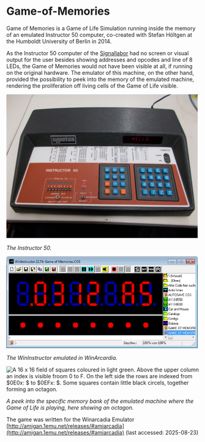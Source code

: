 # Game-of-Memories

Game of Memories is a Game of Life Simulation running inside the memory of an emulated Instructor 50 computer, co-created with Stefan Höltgen at the Humboldt University of Berlin in 2014.

As the Instructor 50 computer of the [Signallabor](https://www.musikundmedien.hu-berlin.de/de/medienwissenschaft/medientheorien/signallabor) had no screen or visual output for the user besides showing addresses and opcodes and line of 8 LEDs, the Game of Memories would not have been visible at all, if running on the original hardware. The emulator of this machine, on the other hand, provided the possibility to peek into the memory of the emulated machine, rendering the proliferation off living cells of the Game of Life visible.

<img src = "/Pictures/Instructor 50 von Signetics.JPG?raw=true" width = "500" title = "The Instructor 50." alt = "A retro-computer consisting of a black case, two key pads with blue and red keys, a line of 8 DIP-switches and 8 LEDs, and a 7 segment LED-screen in red showcasing “HELLO”."/>

_The Instructor 50._

<img src = "/Pictures/Emulator.jpg?raw=true" width = "500" title = "The WinInstructor emulated in WinArcardia." alt = "A window in Windows emulating the Instructor 50, showing in huge red letters the opcodes 03 12 A5 in an 7 segment LED-screen in red, 8 red LED below, and a huge amount of smaller buttons and folders surrounding that."/>

_The WinInstructor emulated in WinArcardia._

<img src = "/Pictures/GRAFIK_GoM_Speicherfläche mit Okatgon_2.JPG?raw=true" width = "500" title = "A peek into the memory bank of the emulated machine where the Game of Life has its playing field, here showing an octagon." alt = "A 16 x 16 field of squares coloured in light green. Above the upper column an index is visible froom 0 to F. On the left side the rows are indexed from $0E0x: $ to $0EFx: $. Some squares contain little black circels, together forming an octagon."/>

_A peek into the specific memory bank of the emulated machine where the Game of Life is playing, here showing an octagon._

The game was written for the Winarcadia Emulator [http://amigan.1emu.net/releases/#amiarcadia](http://amigan.1emu.net/releases/#amiarcadia) (last accessed: 2025-08-23)
